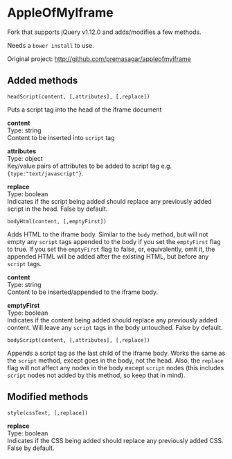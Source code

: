 AppleOfMyIframe
===============

Fork that supports jQuery v1.12.0 and adds/modifies a few methods.

Needs a `bower install` to use.

Original project: http://github.com/premasagar/appleofmyiframe

Added methods
-------------

`headScript(content, [,attributes], [,replace])`

Puts a script tag into the head of the iframe document  

**content**  
Type: string  
Content to be inserted into `script` tag  

**attributes**  
Type: object  
Key/value pairs of attributes to be added to script tag e.g. `{type:"text/javascript"}`.

**replace**  
Type: boolean  
Indicates if the script being added should replace any previously added script in the head. False by default.  

`bodyHtml(content, [,emptyFirst])`

Adds HTML to the iframe body. Similar to the `body` method, but will not empty any `script` tags appended to the body
if you set the `emptyFirst` flag to true. If you set the `emptyFirst` flag to false, or, equivalently, omit it, the 
appended HTML will be added after the existing HTML, but before any `script` tags.

**content**  
Type: string  
Content to be inserted/appended to the iframe body.  

**emptyFirst**  
Type: boolean  
Indicates if the content being added should replace any previously added content. Will leave any `script` tags in the
body untouched. False by default. 

`bodyScript(content, [,attributes], [,replace])`

Appends a script tag as the last child of the iframe body. Works the same as the `script` method, except goes in the body,
 not the head. Also, the `replace` flag will not affect any nodes in the body except `script` nodes (this includes `script`
 nodes not added by this method, so keep that in mind).

Modified methods
----------------

`style(cssText, [,replace])`

**replace**  
Type: boolean  
Indicates if the CSS being added should replace any previously added CSS. False by default.  


